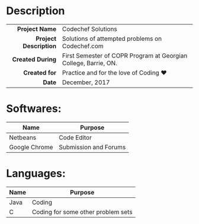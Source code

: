 # Description
|||
|-------------: | :------------- |
 **Project Name**                    | Codechef Solutions     |
 **Project Description**             | Solutions of attempted problems on Codechef.com  |
 **Created During**                  | First Semester of COPR Program at Georgian College, Barrie, ON. |
 **Created for**                     | Practice and for the love of Coding ❤|
 **Date** | December, 2017

# Softwares:

|  Name  |Purpose | 
| ------------- | ------------- |
| Netbeans  | Code Editor  |
| Google Chrome   | Submission and Forums  |

# Languages:

|  Name  |Purpose | 
| ------------- | ------------- |
| Java  | Coding  |
| C   | Coding for some other problem sets  |



